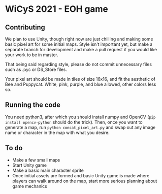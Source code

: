# WiCyS 2021 - EOH game

## Contributing

We plan to use Unity, though right now are just chilling and making some basic pixel art for some initial maps. Style isn't important yet, but make a separate branch for development and make a pull request if you would like your work to be in master.

That being said regarding style, please do not commit unnecessary files such as .pyc or DS_Store files.

Your pixel art should be made in tiles of size 16x16, and fit the aesthetic of Bee and Puppycat. White, pink, purple, and blue allowed, other colors less so.

## Running the code

You need python3, after which you should install numpy and OpenCV (```pip install opencv-python``` should do the trick). Then, once you want to generate a map, run ```python concat_pixel_art.py``` and swap out any image name or character in the map with what you desire.

## To do

- Make a few small maps
- Start Unity game
- Make a basic main character sprite
- Once initial assets are formed and basic Unity game is made where players can walk around on the map, start more serious planning about game mechanics